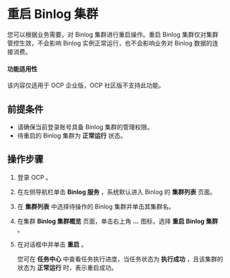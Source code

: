 # 重启 Binlog 集群

您可以根据业务需要，对 Binlog 集群进行重启操作。重启 Binlog 集群仅对集群管控生效，不会影响 Binlog 实例正常运行，也不会影响业务对 Binlog 数据的连接消费。

<main id="notice" type='notice'>
<h4>功能适用性</h4>
<p>该内容仅适用于 OCP 企业版，OCP 社区版不支持此功能。</p>
</main>

## 前提条件

* 请确保当前登录账号具备 Binlog 集群的管理权限。
* 待重启的 Binlog 集群为 **正常运行** 状态。

## 操作步骤

1. 登录 OCP 。

2. 在左侧导航栏单击 **Binlog 服务** ，系统默认进入 Binlog 的 **集群列表** 页面。

3. 在 **集群列表** 中选择待操作的 Binlog 集群并单击其集群名。

4. 在集群 **Binlog 集群概览** 页面，单击右上角 **...** 图标，选择 **重启 Binlog 集群** 。

5. 在对话框中并单击 **重启** 。

   您可在 **任务中心** 中查看任务执行进度，当任务状态为 **执行成功** ，且该集群的状态为 **正常运行** 时，表示重启成功。
